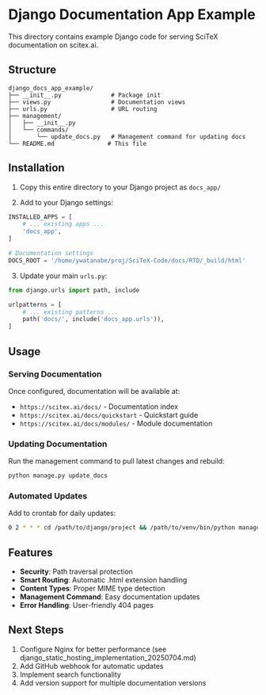 # Django Documentation App Example

This directory contains example Django code for serving SciTeX documentation on scitex.ai.

## Structure

```
django_docs_app_example/
├── __init__.py              # Package init
├── views.py                 # Documentation views
├── urls.py                  # URL routing
├── management/
│   ├── __init__.py
│   └── commands/
│       └── update_docs.py   # Management command for updating docs
└── README.md               # This file
```

## Installation

1. Copy this entire directory to your Django project as `docs_app/`

2. Add to your Django settings:
```python
INSTALLED_APPS = [
    # ... existing apps ...
    'docs_app',
]

# Documentation settings
DOCS_ROOT = '/home/ywatanabe/proj/SciTeX-Code/docs/RTD/_build/html'
```

3. Update your main `urls.py`:
```python
from django.urls import path, include

urlpatterns = [
    # ... existing patterns ...
    path('docs/', include('docs_app.urls')),
]
```

## Usage

### Serving Documentation
Once configured, documentation will be available at:
- `https://scitex.ai/docs/` - Documentation index
- `https://scitex.ai/docs/quickstart` - Quickstart guide
- `https://scitex.ai/docs/modules/` - Module documentation

### Updating Documentation
Run the management command to pull latest changes and rebuild:
```bash
python manage.py update_docs
```

### Automated Updates
Add to crontab for daily updates:
```bash
0 2 * * * cd /path/to/django/project && /path/to/venv/bin/python manage.py update_docs
```

## Features

- **Security**: Path traversal protection
- **Smart Routing**: Automatic .html extension handling
- **Content Types**: Proper MIME type detection
- **Management Command**: Easy documentation updates
- **Error Handling**: User-friendly 404 pages

## Next Steps

1. Configure Nginx for better performance (see django_static_hosting_implementation_20250704.md)
2. Add GitHub webhook for automatic updates
3. Implement search functionality
4. Add version support for multiple documentation versions
